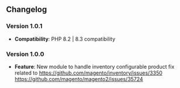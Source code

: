 ## Changelog

### Version 1.0.1
- **Compatibility**: PHP 8.2 | 8.3 compatibility

### Version 1.0.0
- **Feature**: New module to handle inventory configurable product fix related to
  https://github.com/magento/inventory/issues/3350
  https://github.com/magento/magento2/issues/35724
